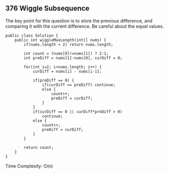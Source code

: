 ## 376 Wiggle Subsequence

The key point for this question is to store the previous difference, and comparing it with the current difference. Be careful about the equal values.

	public class Solution {
	    public int wiggleMaxLength(int[] nums) {
	        if(nums.length < 2) return nums.length;
	        
	        int count = (nums[0]!=nums[1]) ? 2:1;
	        int preDiff = nums[1]-nums[0], curDiff = 0;
	        
	        for(int i=2; i<nums.length; i++) {
	            curDiff = nums[i] - nums[i-1];
	            
	            if(preDiff == 0) {
	                if(curDiff == preDiff) continue;
	                else {
	                    count++;
	                    preDiff = curDiff;
	                }
	            }
	            if(curDiff == 0 || curDiff*preDiff > 0) 
	                continue;
	            else {
	                count++;
	                preDiff = curDiff;
	            } 
	        }
	        
	        return count;
	    }
	}
	
Time Complexity: O(n)